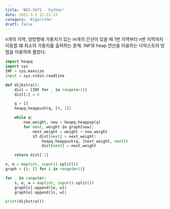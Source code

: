 ```yaml
---
title: 'BOJ-5972 - Python'
date: 2021-3-1 12:21:13
category: 'Algorithm'
draft: false
---
```

n개의 지역, 양방향에 가중치가 있는 m개의 간선이 있을 때 1번 지역부터 n번 지역까지 이동할 떄 최소의 가중치를 출력하는 문제. INF와 heap 연산을 이용하는 다익스트라 방법을 이용하여 풀었다.
```python
import heapq
import sys
INF = sys.maxsize
input = sys.stdin.readline

def dijkstra():
    dist = [INF for _ in range(n+1)]
    dist[1] = 0

    q = []
    heapq.heappush(q, [0, 1])

    while q:
        now_weight, now = heapq.heappop(q)
        for next, weight in graph[now]:
            next_weight = weight + now_weight
            if dist[next] > next_weight:
                heapq.heappush(q, [next_weight, next])
                dist[next] = next_weight

    return dist[-1]

n, m = map(int, input().split())
graph = {i: [] for i in range(n+1)}

for _ in range(m):
    s, e, w = map(int, input().split())
    graph[s].append([e, w])
    graph[e].append([s, w])

print(dijkstra())

```